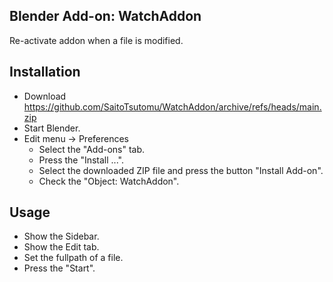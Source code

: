 ## Blender Add-on: WatchAddon

Re-activate addon when a file is modified.

## Installation

- Download https://github.com/SaitoTsutomu/WatchAddon/archive/refs/heads/main.zip
- Start Blender.
- Edit menu -> Preferences
  - Select the "Add-ons" tab.
  - Press the "Install ...".
  - Select the downloaded ZIP file and press the button "Install Add-on".
  - Check the "Object: WatchAddon".

## Usage

- Show the Sidebar.
- Show the Edit tab.
- Set the fullpath of a file.
- Press the "Start".
